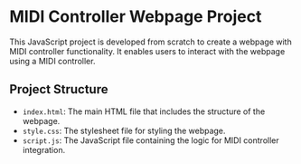 # MIDI Controller Webpage Project

This JavaScript project is developed from scratch to create a webpage with MIDI controller functionality. It enables users to interact with the webpage using a MIDI controller.

## Project Structure

- `index.html`: The main HTML file that includes the structure of the webpage.
- `style.css`: The stylesheet file for styling the webpage.
- `script.js`: The JavaScript file containing the logic for MIDI controller integration.
